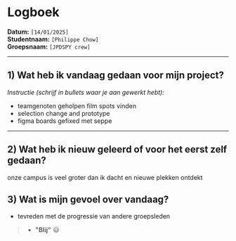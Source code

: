 # Logboek

**Datum:** `[14/01/2025]`  
**Studentnaam:** `[Philippe Chow]`  
**Groepsnaam:** `[JPDSPY crew]`

---

## 1) Wat heb ik vandaag gedaan voor mijn project?

*Instructie (schrijf in bullets waar je aan gewerkt hebt):*  
- teamgenoten geholpen film spots vinden
- selection change and prototype
- figma boards gefixed met seppe


---
## 2) Wat heb ik nieuw geleerd of voor het eerst zelf gedaan?

onze campus is veel groter dan ik dacht en nieuwe plekken ontdekt


## 3) Wat is mijn gevoel over vandaag?

- tevreden met de progressie van andere groepsleden 

> - **"Blij"** :smiley:  


